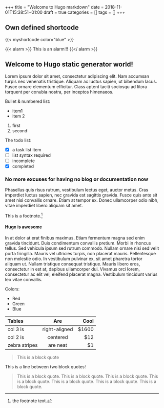 +++
title = "Welcome to Hugo markdown"
date = 2018-11-01T15:38:51+01:00
draft = true
categories = []
tags = []
+++

## Own defined shortcode
{{< myshortcode color="blue" >}}

{{< alarm >}}
This is an alarm!!!
{{</ alarm >}}


## Welcome to Hugo static generator world!
Lorem ipsum dolor sit amet, consectetur adipiscing elit. Nam accumsan turpis nec venenatis tristique. Aliquam ac luctus sapien, ut bibendum lacus. Fusce ornare elementum efficitur. Class aptent taciti sociosqu ad litora torquent per conubia nostra, per inceptos himenaeos.

Bullet & numbered list:

- item1
- item 2

<!-- comment -->

1. first
2. second

The todo list:

- [x] a task list item
- [ ] list syntax required
- [ ] incomplete
- [x] completed

### No more excuses for having no blog or documentation now

Phasellus quis risus rutrum, vestibulum lectus eget, auctor metus. Cras imperdiet luctus sapien, nec gravida est sagittis gravida. Fusce quis ante sit amet nisi convallis ornare. Etiam at tempor ex. Donec ullamcorper odio nibh, vitae imperdiet libero aliquam sit amet.

This is a footnote.[^1]

#### Hugo is awesome

In at dolor at erat finibus maximus. Etiam fermentum magna sed enim gravida tincidunt. Duis condimentum convallis pretium. Morbi in rhoncus tellus. Sed vehicula ipsum sed rutrum commodo. Nullam ornare nisi sed velit porta fringilla. Mauris vel ultricies turpis, non placerat mauris. Pellentesque non molestie odio. In vestibulum pulvinar ex, sit amet pharetra tortor aliquam ut. Nullam tristique consequat tristique. Mauris libero eros, consectetur in est at, dapibus ullamcorper dui. Vivamus orci lorem, consectetur ac elit vel, eleifend placerat magna. Vestibulum tincidunt varius leo vitae convallis.

Colors:

* Red
* Green
* Blue

| Tables        | Are           | Cool  |
| :------------ |:-------------:| -----:|
| col 3 is      | right-aligned | $1600 |
| col 2 is      | centered      |   $12 |
| zebra stripes | are neat      |    $1 |

> This is a block quote

This is a line between two block quotes!

> This is a block quote. This is a block quote. This is a block quote. This is a block quote. This is a block quote. This is a block quote. This is a block quote.


[^1]: the footnote text.